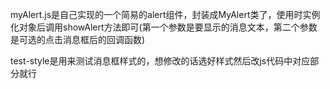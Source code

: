 myAlert.js是自己实现的一个简易的alert组件，封装成MyAlert类了，使用时实例化对象后调用showAlert方法即可(第一个参数是要显示的消息文本，第二个参数是可选的点击消息框后的回调函数)

test-style是用来测试消息框样式的，想修改的话选好样式然后改js代码中对应部分就行
